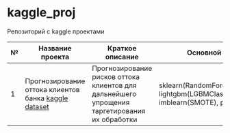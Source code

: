 # kaggle_proj
Репозиторий с kaggle проектами

| № | Название проекта                      | Краткое описание                                                                             | Основной стек |
| - | ------------------------------------- | -------------------------------------------------------------------------------------------- | ------------- |
| 1 | Прогнозирование оттока клиентов банка [kaggle dataset](https://www.kaggle.com/datasets/sakshigoyal7/credit-card-customers) | Прогнозирование рисков оттока клиентов для дальнейшего упрощения таргетирования их обработки | sklearn(RandomForestClassifier), lightgbm(LGBMClassifier), imblearn(SMOTE), phik|
